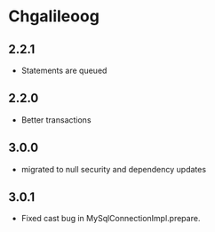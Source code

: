 # Chgalileoog

## 2.2.1

+ Statements are queued

## 2.2.0

+ Better transactions

## 3.0.0

- migrated to null security and dependency updates

## 3.0.1

- Fixed cast bug in MySqlConnectionImpl.prepare.
